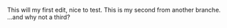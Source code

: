 This will my first edit, nice to test. 
This is my second from another branche.
...and why not a third?
